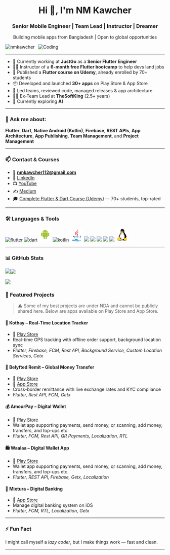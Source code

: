 <h1 align="center">Hi 👋, I'm NM Kawcher</h1>
<h3 align="center">Senior Mobile Engineer | Team Lead | Instructor | Dreamer</h3>
<p align="center">Building mobile apps from Bangladesh | Open to global opportunities</p>

<img align="right" alt="Coding" width="400" src="https://cdn.dribbble.com/users/1162077/screenshots/3848914/programmer.gif" />

<p align="left">
  <img src="https://komarev.com/ghpvc/?username=nmkawcher&label=Profile%20views&color=0e75b6&style=flat" alt="nmkawcher" />
</p>

---

- 🚀 Currently working at **JustGo** as a **Senior Flutter Engineer**
- 👨‍🏫 Instructor of a **6-month free Flutter bootcamp** to help devs land jobs
- 📘 Published a **Flutter course on Udemy**, already enrolled by 70+ students
- 📦 Developed and launched **30+ apps** on Play Store & App Store
- 🔁 Led teams, reviewed code, managed releases & app architecture
- 🧑‍💻 Ex-Team Lead at **TheSoftKing** (2.5+ years)
- 🌱 Currently exploring **AI**

---

### 💬 Ask me about:
**Flutter**, **Dart**, **Native Android (Kotlin)**, **Firebase**, **REST APIs**, **App Architecture**, **App Publishing**, **Team Management**, and **Project Management**

---

### 📫 Contact & Courses

- 📧 **nmkawcher112@gmail.com**
- 🔗 [LinkedIn](https://linkedin.com/in/nmkawcher112)
- 📺 [YouTube](https://www.youtube.com/@nmkawcher7935)
- ✍️ [Medium](https://medium.com/@nmkawcher112)
- 🎓 [Complete Flutter & Dart Course (Udemy)](https://www.udemy.com/course/flutter-dart-the-complete-developers-guide-edition-2023/) — 70+ students, top-rated


---

### 🛠️ Languages & Tools

<p align="left">
  <a href="https://flutter.dev"><img src="https://www.vectorlogo.zone/logos/flutterio/flutterio-icon.svg" alt="flutter" width="40" /></a>
  <a href="https://dart.dev"><img src="https://www.vectorlogo.zone/logos/dartlang/dartlang-icon.svg" alt="dart" width="40" /></a>
  <a href="https://developer.android.com"><img src="https://raw.githubusercontent.com/devicons/devicon/master/icons/android/android-original-wordmark.svg" width="40" /></a>
  <a href="https://kotlinlang.org"><img src="https://www.vectorlogo.zone/logos/kotlinlang/kotlinlang-icon.svg" alt="kotlin" width="40" /></a>
  <a href="https://www.java.com"><img src="https://raw.githubusercontent.com/devicons/devicon/master/icons/java/java-original.svg" width="40" /></a>
  <a href="https://firebase.google.com/"><img src="https://www.vectorlogo.zone/logos/firebase/firebase-icon.svg" width="40" /></a>
  <a href="https://git-scm.com/"><img src="https://www.vectorlogo.zone/logos/git-scm/git-scm-icon.svg" width="40" /></a>
  <a href="https://postman.com"><img src="https://www.vectorlogo.zone/logos/getpostman/getpostman-icon.svg" width="40" /></a>
  <a href="https://figma.com"><img src="https://www.vectorlogo.zone/logos/figma/figma-icon.svg" width="40" /></a>
  <a href="https://sqlite.org"><img src="https://www.vectorlogo.zone/logos/sqlite/sqlite-icon.svg" width="40" /></a>
  <a href="https://linux.org"><img src="https://raw.githubusercontent.com/devicons/devicon/master/icons/linux/linux-original.svg" width="40" /></a>
</p>

---

### 📊 GitHub Stats

<p>
  <img align="left" src="https://github-readme-stats.vercel.app/api/top-langs/?username=nmkawcher&layout=compact&theme=default" />
</p>

<p>
  <img align="center" src="https://github-readme-stats.vercel.app/api?username=nmkawcher&show_icons=true&theme=default" />
</p>

<p>
  <img align="center" src="https://github-readme-streak-stats.herokuapp.com/?user=nmkawcher&theme=default" />
</p>

### 🚀 Featured Projects

> ⚠️ Some of my best projects are under NDA and cannot be publicly shared here. Below are apps available on Play Store and App Store.

#### 📍 Kothay – Real-Time Location Tracker
- 🔗 [Play Store](https://play.google.com/store/apps/details?id=dev.kothay.app&hl=en)
- Real-time GPS tracking with offline order support, background location sync  
- *Flutter, Firebase, FCM, Rest API, Background Service, Custom Location Services, Getx*

#### 💸 Belyfted Remit – Global Money Transfer
- 🔗 [Play Store](https://play.google.com/store/apps/details?id=com.belyfted&hl=en)  
- 🔗 [App Store](https://apps.apple.com/us/app/belyfted-remit-money-transfer/id1611496688)
- Cross-border remittance with live exchange rates and KYC compliance  
- *Flutter, Rest API, FCM, Getx*

#### 💰 AmourPay – Digital Wallet
- 🔗 [Play Store](https://play.google.com/store/apps/details?id=com.amourtrust.amourpayuser&hl=en)
- Wallet app supporting payments, send money, qr scanning, add money, transfers, and top-ups  etc.
- *Flutter, FCM, Rest API, QR Payments, Localization, RTL*

#### 🛍️ Waalaa – Digital Wallet App
- 🔗 [Play Store](https://play.google.com/store/apps/details?id=dev.waalaa.com&hl=en)
- Wallet app supporting payments, send money, qr scanning, add money, transfers, and top-ups  etc. 
- *Flutter, REST API, Firebase, Getx, Localization*

#### 🎨 Mixtura – Digital Banking
- 🔗 [App Store](https://apps.apple.com/kw/app/tarjeta-mixtura/id6476163379?platform=iphone)
- Manage digital banking system on iOS  
- *Flutter, FCM, RTL, Localization, Getx*

---

### ⚡ Fun Fact  
I might call myself a *lazy coder*, but I make things work — fast and clean.

---
